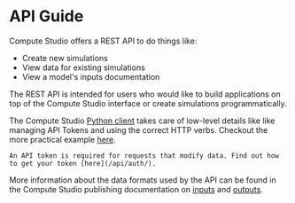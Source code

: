 # API Guide

Compute Studio offers a REST API to do things like:

- Create new simulations
- View data for existing simulations
- View a model's inputs documentation

The REST API is intended for users who would like to build applications on top of the Compute Studio interface or create simulations programmatically.

The Compute Studio [Python client](/api/python-api/) takes care of low-level details like like managing API Tokens and using the correct HTTP verbs. Checkout the more practical example [here](/api/python-client-example/).

```{note}
An API token is required for requests that modify data. Find out how to get your token [here](/api/auth/).
```

More information about the data formats used by the API can be found in the Compute Studio publishing documentation on [inputs](/publish/model/inputs/) and [outputs](/publish/model/outputs/).
